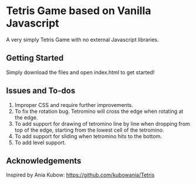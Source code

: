 # Tetris Game based on Vanilla Javascript

A very simply Tetris Game with no external Javascript libraries.

## Getting Started

Simply download the files and open index.html to get started!

## Issues and To-dos

1. Improper CSS and require further improvements.
2. To fix the rotation bug. Tetromino will cross the edge when rotating at the edge.
3. To add support for drawing of tetromino line by line when dropping from top of the edge, starting from the lowest cell of the tetromino.
4. To add support for sliding when tetromino hits to the bottom.
5. To add level support.

## Acknowledgements

Inspired by Ania Kubow:
https://github.com/kubowania/Tetris
